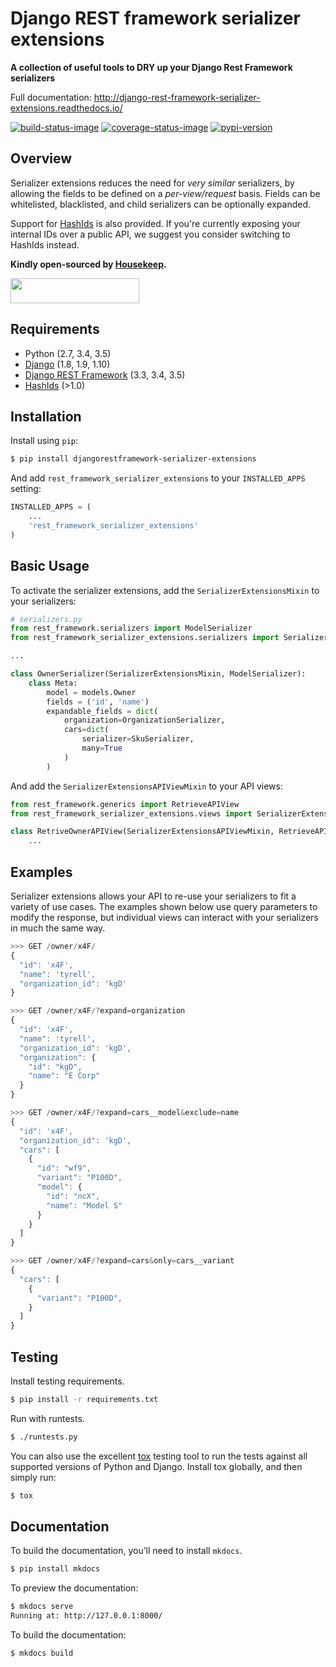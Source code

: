 # Django REST framework serializer extensions
**A collection of useful tools to DRY up your Django Rest Framework serializers**

Full documentation: http://django-rest-framework-serializer-extensions.readthedocs.io/

[![build-status-image]][travis]
[![coverage-status-image]][codecov]
[![pypi-version]][pypi]


## Overview
Serializer extensions reduces the need for *very similar* serializers,
by allowing the fields to be defined on a *per-view/request* basis. Fields can
be whitelisted, blacklisted, and child serializers can be optionally expanded.

Support for [HashIds](https://github.com/davidaurelio/hashids-python) is
also provided. If you're currently exposing your internal IDs over a public
API, we suggest you consider switching to HashIds instead.

**Kindly open-sourced by [Housekeep](https://housekeep.com).**
<div>
  <img src="https://d17x34b9fcvxk7.cloudfront.net/static/img/logo.png"
       width="206" height="40">
</div>

## Requirements
* Python (2.7, 3.4, 3.5)
* [Django](https://github.com/tomchristie/django-rest-framework) (1.8, 1.9, 1.10)
* [Django REST Framework](https://github.com/tomchristie/django-rest-framework) (3.3, 3.4, 3.5)
* [HashIds](https://github.com/davidaurelio/hashids-python) (>1.0)


## Installation
Install using `pip`:

```bash
$ pip install djangorestframework-serializer-extensions
```

And add `rest_framework_serializer_extensions` to your `INSTALLED_APPS` setting:

```py
INSTALLED_APPS = (
    ...
    'rest_framework_serializer_extensions'
)
```


## Basic Usage
To activate the serializer extensions, add the `SerializerExtensionsMixin` to your serializers:

```py
# serializers.py
from rest_framework.serializers import ModelSerializer
from rest_framework_serializer_extensions.serializers import SerializerExtensionsMixin

...

class OwnerSerializer(SerializerExtensionsMixin, ModelSerializer):
    class Meta:
        model = models.Owner
        fields = ('id', 'name')
        expandable_fields = dict(
            organization=OrganizationSerializer,
            cars=dict(
                serializer=SkuSerializer,
                many=True
            )
        )
```

And add the `SerializerExtensionsAPIViewMixin` to your API views:

```py
from rest_framework.generics import RetrieveAPIView
from rest_framework_serializer_extensions.views import SerializerExtensionsAPIViewMixin

class RetriveOwnerAPIView(SerializerExtensionsAPIViewMixin, RetrieveAPIView):
    ...
```


## Examples
Serializer extensions allows your API to re-use your serializers to fit a
variety of use cases. The examples shown below use query parameters to
modify the response, but individual views can interact with your serializers
in much the same way.

```js
>>> GET /owner/x4F/
{
  "id": 'x4F',
  "name": 'tyrell',
  "organization_id": 'kgD'
}
```

```js
>>> GET /owner/x4F/?expand=organization
{
  "id": 'x4F',
  "name": 'tyrell',
  "organization_id": 'kgD',
  "organization": {
    "id": "kgD",
    "name": "E Corp"
  }
}
```

```js
>>> GET /owner/x4F/?expand=cars__model&exclude=name
{
  "id": 'x4F',
  "organization_id": 'kgD',
  "cars": [
    {
      "id": "wf9",
      "variant": "P100D",
      "model": {
        "id": "ncX",
        "name": "Model S"
      }
    }
  ]
}
```

```js
>>> GET /owner/x4F/?expand=cars&only=cars__variant
{
  "cars": [
    {
      "variant": "P100D",
    }
  ]
}
```


## Testing
Install testing requirements.

```bash
$ pip install -r requirements.txt
```

Run with runtests.

```bash
$ ./runtests.py
```

You can also use the excellent
[tox](http://tox.readthedocs.org/en/latest/) testing tool to run the
tests against all supported versions of Python and Django. Install tox
globally, and then simply run:

```bash
$ tox
```


## Documentation
To build the documentation, you’ll need to install `mkdocs`.

```bash
$ pip install mkdocs
```

To preview the documentation:

```bash
$ mkdocs serve
Running at: http://127.0.0.1:8000/
```

To build the documentation:

```bash
$ mkdocs build
```


[build-status-image]: https://secure.travis-ci.org/evenicoulddoit/django-rest-framework-serializer-extensions.svg?branch=master
[travis]: https://secure.travis-ci.org/evenicoulddoit/django-rest-framework-serializer-extensions?branch=master
[coverage-status-image]: https://img.shields.io/codecov/c/github/evenicoulddoit/django-rest-framework-serializer-extensions/master.svg
[codecov]: http://codecov.io/github/evenicoulddoit/django-rest-framework-serializer-extensions?branch=master
[pypi-version]: https://img.shields.io/pypi/v/djangorestframework-serializer-extensions.svg
[pypi]: https://pypi.python.org/pypi/djangorestframework-serializer-extensions
